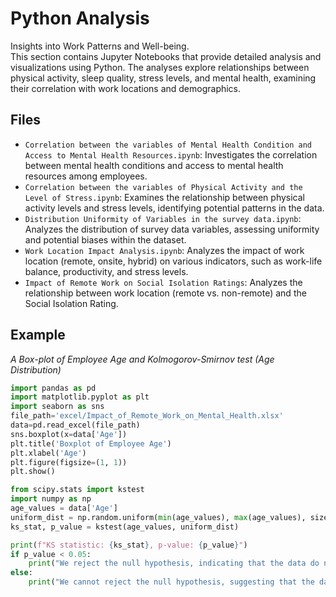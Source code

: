# Python Analysis

Insights into Work Patterns and Well-being.  
This section contains Jupyter Notebooks that provide detailed analysis and visualizations using Python. The analyses explore relationships between physical activity, sleep quality, stress levels, and mental health, examining their correlation with work locations and demographics.

## Files  
- `Correlation between the variables of Mental Health Condition and Access to Mental Health Resources.ipynb`: Investigates the correlation between mental health conditions and access to mental health resources among employees.  
- `Correlation between the variables of Physical Activity and the Level of Stress.ipynb`: Examines the relationship between physical activity levels and stress levels, identifying potential patterns in the data.   
- `Distribution Uniformity of Variables in the survey data.ipynb`: Analyzes the distribution of survey data variables, assessing uniformity and potential biases within the dataset.  
- `Work Location Impact Analysis.ipynb`: Analyzes the impact of work location (remote, onsite, hybrid) on various indicators, such as work-life balance, productivity, and stress levels.
- `Impact of Remote Work on Social Isolation Ratings`: Analyzes the relationship between work location (remote vs. non-remote) and the Social Isolation Rating.    

## Example   
*A Box-plot of Employee Age and Kolmogorov-Smirnov test (Age Distribution)*
```python
import pandas as pd
import matplotlib.pyplot as plt
import seaborn as sns
file_path='excel/Impact_of_Remote_Work_on_Mental_Health.xlsx'
data=pd.read_excel(file_path)
sns.boxplot(x=data['Age'])
plt.title('Boxplot of Employee Age')
plt.xlabel('Age')
plt.figure(figsize=(1, 1))
plt.show()

from scipy.stats import kstest
import numpy as np
age_values = data['Age']
uniform_dist = np.random.uniform(min(age_values), max(age_values), size=len(age_values))
ks_stat, p_value = kstest(age_values, uniform_dist)

print(f"KS statistic: {ks_stat}, p-value: {p_value}")
if p_value < 0.05:
    print("We reject the null hypothesis, indicating that the data do not follow a uniform distribution.")
else:
    print("We cannot reject the null hypothesis, suggesting that the data may follow a uniform distribution.")
